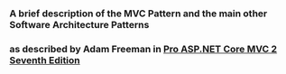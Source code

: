 ### A brief description of the MVC Pattern and the main other Software Architecture Patterns
### as described by Adam Freeman in [Pro ASP.NET Core MVC 2 Seventh Edition](https://www.apress.com/gp/book/9781484231494)
